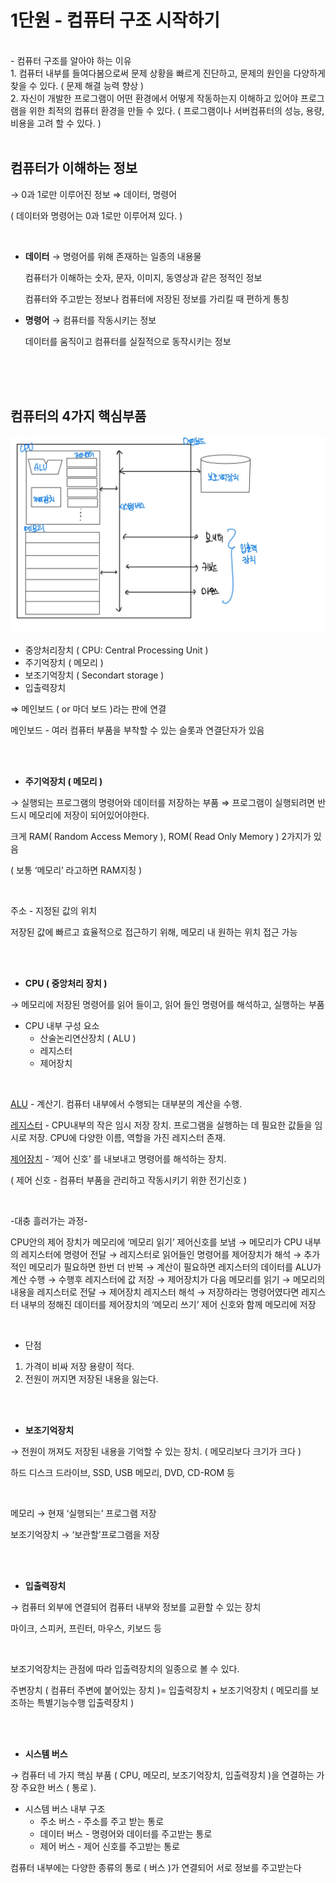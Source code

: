 # 1단원 - 컴퓨터 구조 시작하기
<br>
- 컴퓨터 구조를 알아야 하는 이유 <br>
1. 컴퓨터 내부를 들여다봄으로써 문제 상황을 빠르게 진단하고, 문제의 원인을 다양하게 찾을 수 있다. ( 문제 해결 능력 향상 ) <br>
2. 자신이 개발한 프로그램이 어떤 환경에서 어떻게 작동하는지 이해하고 있어야 프로그램을 위한 최적의 컴퓨터 환경을 만들 수 있다. ( 프로그램이나 서버컴퓨터의 성능, 용량, 비용을 고려 할 수 있다. ) 

<br>
<br>

## 컴퓨터가 이해하는 정보

→ 0과 1로만 이루어진 정보 ⇒ 데이터, 명령어

( 데이터와 명령어는 0과 1로만 이루어져 있다. )

<br>

- **데이터** → 명령어를 위해 존재하는 일종의 내용물
    
    컴퓨터가 이해하는 숫자, 문자, 이미지, 동영상과 같은 정적인 정보
    
    컴퓨터와 주고받는 정보나 컴퓨터에 저장된 정보를 가리킬 때 편하게 통칭
    

- **명령어** → 컴퓨터를 작동시키는 정보
    
    데이터를 움직이고 컴퓨터를 실질적으로 동작시키는 정보
    
<br>
<br>
<br>

## 컴퓨터의 4가지 핵심부품

![1단원 - 컴퓨터 핵심부품](./1%EB%8B%A8%EC%9B%90%20-%20%EC%BB%B4%ED%93%A8%ED%84%B0%20%ED%95%B5%EC%8B%AC%EB%B6%80%ED%92%88.png)

- 중앙처리장치 ( CPU: Central Processing Unit )
- 주기억장치 ( 메모리 )
- 보조기억장치 ( Secondart storage )
- 입출력장치

⇒ 메인보드 ( or 마더 보드 )라는 판에 연결

메인보드 - 여러 컴퓨터 부품을 부착할 수 있는 슬롯과 연결단자가 있음

<br>
<br>

- **주기억장치 ( 메모리 )**

→ 실행되는 프로그램의 명령어와 데이터를 저장하는 부품 ⇒ 프로그램이 실행되려면 반드시 메모리에 저장이 되어있어야한다. 

크게 RAM( Random Access Memory ), ROM( Read Only Memory ) 2가지가 있음

( 보통 ‘메모리’ 라고하면  RAM지칭 )

<br>

주소 - 지정된 값의 위치

저장된 값에 빠르고 효율적으로 접근하기 위해, 메모리 내 원하는 위치 접근 가능

<br>
<br>

- **CPU ( 중앙처리 장치 )**

→ 메모리에 저장된 명령어를 읽어 들이고, 읽어 들인 명령어를 해석하고, 실행하는 부품

- CPU 내부 구성 요소
    - 산술논리연산장치 ( ALU )
    - 레지스터
    - 제어장치

<br>

<ins>ALU</ins> - 계산기. 컴퓨터 내부에서 수행되는 대부분의 계산을 수행.

<ins>레지스터</ins> - CPU내부의 작은 임시 저장 장치. 프로그램을 실행하는 데 필요한 값들을 임시로 저장. CPU에 다양한 이름, 역할을 가진 레지스터 존재.

<ins>제어장치</ins> - ‘제어 신호’ 를 내보내고 명령어를 해석하는 장치. 

( 제어 신호 - 컴퓨터 부품을 관리하고 작동시키기 위한 전기신호 )

<br>

-대충 흘러가는 과정-

CPU안의 제어 장치가 메모리에 ‘메모리 읽기’ 제어신호를 보냄 → 메모리가 CPU 내부의 레지스터에 명령어 전달 → 레지스터로 읽어들인 명령어를 제어장치가 해석 → 추가적인 메모리가 필요하면 한번 더 반복 → 계산이 필요하면 레지스터의 데이터를 ALU가 계산 수행 → 수행후 레지스터에 값 저장 → 제어장치가 다음 메모리를 읽기 → 메모리의 내용을 레지스터로 전달 → 제어장치 레지스터 해석 → 저장하라는 명령어였다면 레지스터 내부의 정해진 데이터를 제어장치의 ‘메모리 쓰기’ 제어 신호와 함께 메모리에 저장

<br>

- 단점
1. 가격이 비싸 저장 용량이 적다.
2. 전원이 꺼지면 저장된 내용을 잃는다.

<br>
<br>

- **보조기억장치**

→ 전원이 꺼져도 저장된 내용을 기억할 수 있는 장치. ( 메모리보다 크기가 크다 )

하드 디스크 드라이브, SSD, USB 메모리, DVD, CD-ROM 등

<br>

메모리 → 현재 ‘실행되는’ 프로그램 저장

보조기억장치 → ‘보관할’프로그램을 저장

<br>
<br>

- **입출력장치**

→ 컴퓨터 외부에 연결되어 컴퓨터 내부와 정보를 교환할 수 있는 장치

마이크, 스피커, 프린터, 마우스, 키보드 등

<br>

보조기억장치는 관점에 따라 입출력장치의 일종으로 볼 수 있다.

주변장치 ( 컴퓨터 주변에 붙어있는 장치 )= 입출력장치 + 보조기억장치 ( 메모리를 보조하는 특별기능수행 입출력장치 )

<br>
<br>

- **시스템 버스**

→ 컴퓨터 네 가지 핵심 부품 ( CPU, 메모리, 보조기억장치, 입출력장치 )을 연결하는 가장 주요한 버스 ( 통로 ).

- 시스템 버스 내부 구조
    - 주소 버스 - 주소를 주고 받는 통로
    - 데이터 버스 - 명령어와 데이터를 주고받는 통로
    - 제어 버스 - 제어 신호를 주고받는 통로

컴퓨터 내부에는 다양한 종류의 통로 ( 버스 )가 연결되어 서로 정보를 주고받는다